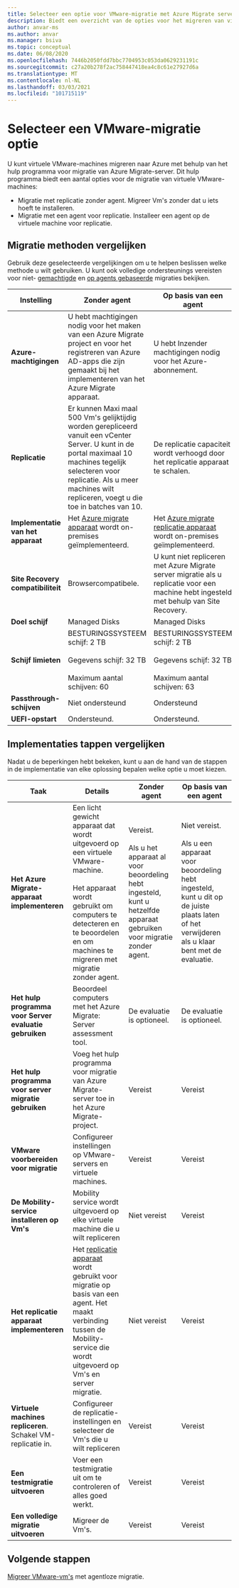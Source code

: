 ```yaml
---
title: Selecteer een optie voor VMware-migratie met Azure Migrate server migratie
description: Biedt een overzicht van de opties voor het migreren van virtuele VMware-machines naar Azure met Azure Migrate server migratie
author: anvar-ms
ms.author: anvar
ms.manager: bsiva
ms.topic: conceptual
ms.date: 06/08/2020
ms.openlocfilehash: 7446b2050fdd7bbc7704953c053da0629231191c
ms.sourcegitcommit: c27a20b278f2ac758447418ea4c8c61e27927d6a
ms.translationtype: MT
ms.contentlocale: nl-NL
ms.lasthandoff: 03/03/2021
ms.locfileid: "101715119"
---
```

# <a name="select-a-vmware-migration-option"></a>Selecteer een VMware-migratie optie

U kunt virtuele VMware-machines migreren naar Azure met behulp van het hulp programma voor migratie van Azure Migrate-server. Dit hulp programma biedt een aantal opties voor de migratie van virtuele VMware-machines:

- Migratie met replicatie zonder agent. Migreer Vm's zonder dat u iets hoeft te installeren.
- Migratie met een agent voor replicatie. Installeer een agent op de virtuele machine voor replicatie.


## <a name="compare-migration-methods"></a>Migratie methoden vergelijken

Gebruik deze geselecteerde vergelijkingen om u te helpen beslissen welke methode u wilt gebruiken. U kunt ook volledige ondersteunings vereisten voor niet- [gemachtigde](migrate-support-matrix-vmware-migration.md#agentless-migration) en [op agents gebaseerde](migrate-support-matrix-vmware-migration.md#agent-based-migration) migraties bekijken.

**Instelling** | **Zonder agent** | **Op basis van een agent**
--- | --- | ---
**Azure-machtigingen** | U hebt machtigingen nodig voor het maken van een Azure Migrate project en voor het registreren van Azure AD-apps die zijn gemaakt bij het implementeren van het Azure Migrate apparaat. | U hebt Inzender machtigingen nodig voor het Azure-abonnement. 
**Replicatie** | Er kunnen Maxi maal 500 Vm's gelijktijdig worden gerepliceerd vanuit een vCenter Server. U kunt in de portal maximaal 10 machines tegelijk selecteren voor replicatie. Als u meer machines wilt repliceren, voegt u die toe in batches van 10.| De replicatie capaciteit wordt verhoogd door het replicatie apparaat te schalen.
**Implementatie van het apparaat** | Het [Azure migrate apparaat](migrate-appliance.md) wordt on-premises geïmplementeerd. | Het [Azure migrate replicatie apparaat](migrate-replication-appliance.md) wordt on-premises geïmplementeerd.
**Site Recovery compatibiliteit** | Browsercompatibele. | U kunt niet repliceren met Azure Migrate server migratie als u replicatie voor een machine hebt ingesteld met behulp van Site Recovery.
**Doel schijf** | Managed Disks | Managed Disks
**Schijf limieten** | BESTURINGSSYSTEEM schijf: 2 TB<br/><br/> Gegevens schijf: 32 TB<br/><br/> Maximum aantal schijven: 60 | BESTURINGSSYSTEEM schijf: 2 TB<br/><br/> Gegevens schijf: 32 TB<br/><br/> Maximum aantal schijven: 63
**Passthrough-schijven** | Niet ondersteund | Ondersteund
**UEFI-opstart** | Ondersteund. | Ondersteund.

## <a name="compare-deployment-steps"></a>Implementaties tappen vergelijken

Nadat u de beperkingen hebt bekeken, kunt u aan de hand van de stappen in de implementatie van elke oplossing bepalen welke optie u moet kiezen.

**Taak** | **Details** |**Zonder agent** | **Op basis van een agent**
--- | --- | --- | ---
**Het Azure Migrate-apparaat implementeren** | Een licht gewicht apparaat dat wordt uitgevoerd op een virtuele VMware-machine.<br/><br/> Het apparaat wordt gebruikt om computers te detecteren en te beoordelen en om machines te migreren met migratie zonder agent. | Vereist.<br/><br/> Als u het apparaat al voor beoordeling hebt ingesteld, kunt u hetzelfde apparaat gebruiken voor migratie zonder agent. | Niet vereist.<br/><br/> Als u een apparaat voor beoordeling hebt ingesteld, kunt u dit op de juiste plaats laten of het verwijderen als u klaar bent met de evaluatie.
**Het hulp programma voor Server evaluatie gebruiken** | Beoordeel computers met het Azure Migrate: Server assessment tool. | De evaluatie is optioneel. | De evaluatie is optioneel.
**Het hulp programma voor server migratie gebruiken** | Voeg het hulp programma voor migratie van Azure Migrate-server toe in het Azure Migrate-project. | Vereist | Vereist
**VMware voorbereiden voor migratie** | Configureer instellingen op VMware-servers en virtuele machines. | Vereist | Vereist
**De Mobility-service installeren op Vm's** | Mobility service wordt uitgevoerd op elke virtuele machine die u wilt repliceren | Niet vereist | Vereist
**Het replicatie apparaat implementeren** | Het [replicatie apparaat](migrate-replication-appliance.md) wordt gebruikt voor migratie op basis van een agent. Het maakt verbinding tussen de Mobility-service die wordt uitgevoerd op Vm's en server migratie. | Niet vereist | Vereist
**Virtuele machines repliceren**. Schakel VM-replicatie in. | Configureer de replicatie-instellingen en selecteer de Vm's die u wilt repliceren | Vereist | Vereist
**Een testmigratie uitvoeren** | Voer een testmigratie uit om te controleren of alles goed werkt. | Vereist | Vereist
**Een volledige migratie uitvoeren** | Migreer de Vm's. | Vereist | Vereist



## <a name="next-steps"></a>Volgende stappen

[Migreer VMware-vm's](tutorial-migrate-vmware.md) met agentloze migratie.



